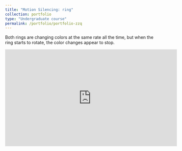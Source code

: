 ```yaml
---
title: "Motion Silencing: ring"
collection: portfolio
type: "Undergraduate course"
permalink: /portfolio/portfolio-zzq
---
```


Both rings are changing colors at the same rate all the time, but when the ring starts to rotate, the color changes appear to stop.

<iframe width="560" height="315" src="https://www.youtube.com/embed/lxRvutfvl0Y" title="YouTube video player" frameborder="0" allow="accelerometer; autoplay; clipboard-write; encrypted-media; gyroscope; picture-in-picture" allowfullscreen></iframe>
